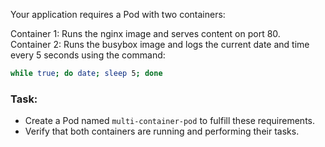 Your application requires a Pod with two containers:

Container 1: Runs the nginx image and serves content on port 80.  
Container 2: Runs the busybox image and logs the current date and time every 5 seconds using the command:

```sh
while true; do date; sleep 5; done
```

### Task:

- Create a Pod named `multi-container-pod` to fulfill these requirements.
- Verify that both containers are running and performing their tasks.
